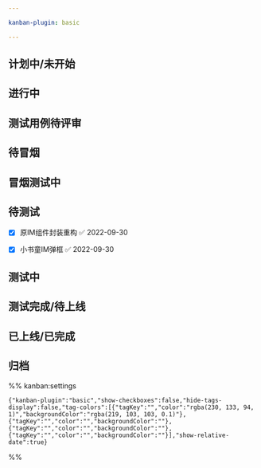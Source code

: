 ```yaml
---

kanban-plugin: basic

---
```


## 计划中/未开始



## 进行中



## 测试用例待评审



## 待冒烟



## 冒烟测试中



## 待测试

- [x] 原IM组件封装重构 ✅ 2022-09-30
- [x] 小书童IM弹框 ✅ 2022-09-30


## 测试中



## 测试完成/待上线



## 已上线/已完成



## 归档





%% kanban:settings
```
{"kanban-plugin":"basic","show-checkboxes":false,"hide-tags-display":false,"tag-colors":[{"tagKey":"","color":"rgba(230, 133, 94, 1)","backgroundColor":"rgba(219, 103, 103, 0.1)"},{"tagKey":"","color":"","backgroundColor":""},{"tagKey":"","color":"","backgroundColor":""},{"tagKey":"","color":"","backgroundColor":""}],"show-relative-date":true}
```
%%